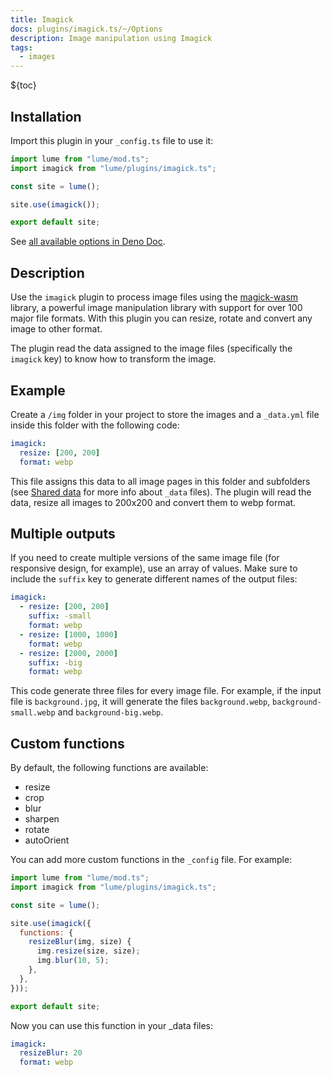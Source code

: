 ```yaml
---
title: Imagick
docs: plugins/imagick.ts/~/Options
description: Image manipulation using Imagick
tags:
  - images
---
```


${toc}

## Installation

Import this plugin in your `_config.ts` file to use it:

```js
import lume from "lume/mod.ts";
import imagick from "lume/plugins/imagick.ts";

const site = lume();

site.use(imagick());

export default site;
```

See
[all available options in Deno Doc](https://doc.deno.land/https/deno.land/x/lume/plugins/imagick.ts/~/Options).

## Description

Use the `imagick` plugin to process image files using the
[magick-wasm](https://github.com/dlemstra/magick-wasm) library, a powerful image
manipulation library with support for over 100 major file formats. With this
plugin you can resize, rotate and convert any image to other format.

The plugin read the data assigned to the image files (specifically the `imagick`
key) to know how to transform the image.

## Example

Create a `/img` folder in your project to store the images and a `_data.yml`
file inside this folder with the following code:

<lume-code>

```yml { title="/img/_data.yml" }
imagick:
  resize: [200, 200]
  format: webp
```

</lume-code>

This file assigns this data to all image pages in this folder and subfolders
(see [Shared data](../docs/creating-pages/shared-data.md) for more info about
`_data` files). The plugin will read the data, resize all images to 200x200 and
convert them to webp format.

## Multiple outputs

If you need to create multiple versions of the same image file (for responsive
design, for example), use an array of values. Make sure to include the `suffix`
key to generate different names of the output files:

<lume-code>

```yml { title="/img/_data.yml" }
imagick:
  - resize: [200, 200]
    suffix: -small
    format: webp
  - resize: [1000, 1000]
    format: webp
  - resize: [2000, 2000]
    suffix: -big
    format: webp
```

</lume-code>

This code generate three files for every image file. For example, if the input
file is `background.jpg`, it will generate the files `background.webp`,
`background-small.webp` and `background-big.webp`.

## Custom functions

By default, the following functions are available:

- resize
- crop
- blur
- sharpen
- rotate
- autoOrient

You can add more custom functions in the `_config` file. For example:

```js
import lume from "lume/mod.ts";
import imagick from "lume/plugins/imagick.ts";

const site = lume();

site.use(imagick({
  functions: {
    resizeBlur(img, size) {
      img.resize(size, size);
      img.blur(10, 5);
    },
  },
}));

export default site;
```

Now you can use this function in your _data files:

```yml { title="/img/_data.yml" }
imagick:
  resizeBlur: 20
  format: webp
```
